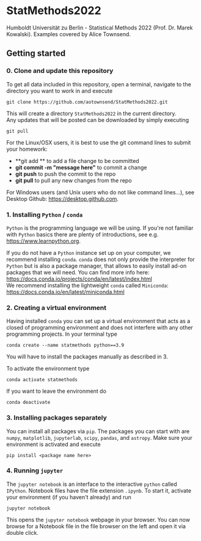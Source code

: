 # StatMethods2022
Humboldt Universität zu Berlin - Statistical Methods 2022 (Prof. Dr. Marek Kowalski). Examples covered by Alice Townsend.

## Getting started

### 0. Clone and update this repository

To get all data included in this repository, open a terminal, navigate to the directory you want to work in and execute
```
git clone https://github.com/aotownsend/StatMethods2022.git

```

This will create a directory `StatMethods2022` in the current directory. \
Any updates that will be posted can be downloaded by simply executing
```
git pull
```

For the Linux/OSX users, it is best to use the git command lines to submit your homework:
- **git add <file name here> ** to add a file change to be committed
- **git commit -m "message here"** to commit a change
- **git push** to push the commit to the repo
- **git pull** to pull any new changes from the repo

For Windows users (and Unix users who do not like command lines...), see Desktop Github: https://desktop.github.com.

### 1. Installing `Python` / `conda`
`Python` is the programming language we will be using. If you're not familiar with `Python` basics there are plenty 
of introductions, see e.g. https://www.learnpython.org.

If you do not have a `Python` instance set up on your computer, we recommend installing `conda`. `conda` does not only 
provide the interpreter for `Python` but is also a package manager, that allows to easily install ad-on packages that 
we will need. You can find more info here: https://docs.conda.io/projects/conda/en/latest/index.html \
We recommend installing the lightweight `conda` called `Miniconda`: https://docs.conda.io/en/latest/miniconda.html


### 2. Creating a virtual environment
Having installed `conda` you can set up a virtual environment that acts as a closed of programming environment and does 
not interfere with any other programming projects. 
In your terminal type
```
conda create --name statmethods python==3.9
```
You will have to install the packages manually as described in 3.

To activate the environment type
```
conda activate statmethods
```
If you want to leave the environment do
```
conda deactivate
```


### 3. Installing packages separately

You can install all packages via `pip`. The packages you can start with are `numpy`, `matplotlib`, `jupyterlab`, `scipy`, `pandas`, and `astropy`.
Make sure your environment is activated and execute
```
pip install <package name here>
```


### 4. Running `jupyter`

The `jupyter notebook` is an interface to the interactive `python` called `IPython`. 
Notebook files have the file extension `.ipynb`. To start it, activate your environment (if you haven't already) and run
```
jupyter notebook
```

This opens the `jupyter notebook` webpage in your browser. You can now browse for a Notebook file in the file browser on the left
and open it via double click.
